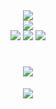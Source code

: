 <!--状态展示：-->
<div align="center">
  <img align="center"  src="https://github-readme-stats.vercel.app/api?username=weng-xiu&show_icons=true&theme=radical"/> 
</div>

<!--语言使用统计：-->
<div align="center">
  <img align="center"  src="https://github-readme-stats.vercel.app/api/top-langs/?username=weng-xiu&theme=radical&layout=compact"  /> 
</div>

<!--Shields（GitHub 徽章）-->
<div align="center">
<span > 
  <img src="https://img.shields.io/badge/-HTML5-E34F26?style=flat-square&logo=html5&logoColor=white" /> 
  <img src="https://img.shields.io/badge/-CSS3-1572B6?style=flat-square&logo=css3" /> 
  <img src="https://img.shields.io/badge/-JavaScript-oringe?style=flat-square&logo=javascript" /> 
</span>
</div>

<!--打字特效-->
<h1 align="center"> 
  <a href="https://sunguoqi.com/"> <img src="https://readme-typing-svg.herokuapp.com/?lines=console.log(%22Hello%2C%20World!%22);欢迎来到花满锤的家园！！！&center=true&size=27"> 
  </a> </h1>

<!--GitHub streak（GitHub 连续打卡）-->
<div align="center"> <img src="https://github-readme-streak-stats.herokuapp.com/?user=weng-xiu" /> </div>
